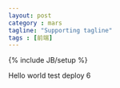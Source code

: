 ```yaml
---
layout: post
category : mars
tagline: "Supporting tagline"
tags : [前端]
---
```

{% include JB/setup %}

Hello world test deploy 6